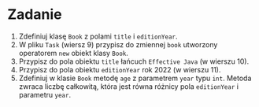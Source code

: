 # Zadanie

1. Zdefiniuj klasę `Book` z polami `title` i `editionYear`.
2. W pliku `Task` (wiersz 9) przypisz do zmiennej `book` utworzony operatorem `new` obiekt klasy `Book`.
3. Przypisz do pola obiektu `title` łańcuch `Effective Java` (w wierszu 10).
4. Przypisz do pola obiektu `editionYear` rok 2022 (w wierszu 11).
5. Zdefiniuj w klasie `Book` metodę `age` z parametrem `year` typu `int`.
Metoda zwraca liczbę całkowitą, która jest równa różnicy pola `editionYear` i parametru `year`.

